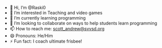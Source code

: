 - 👋 Hi, I’m @Raski0
- 👀 I’m interested in Teaching and video games
- 🌱 I’m currently learning programming
- 💞️ I’m looking to collaborate on ways to help students learn programming
- 📫 How to reach me: scott_andrew@svvsd.org
- 😄 Pronouns: He/Him
- ⚡ Fun fact: I coach ultimate frisbee!

<!---
Raski0/Raski0 is a ✨ special ✨ repository because its `README.md` (this file) appears on your GitHub profile.
You can click the Preview link to take a look at your changes.
--->
